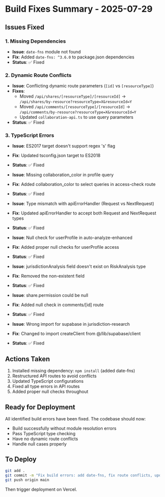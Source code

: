 # Build Fixes Summary - 2025-07-29

## Issues Fixed

### 1. Missing Dependencies
- **Issue**: `date-fns` module not found
- **Fix**: Added `date-fns: ^3.6.0` to package.json dependencies
- **Status**: ✅ Fixed

### 2. Dynamic Route Conflicts  
- **Issue**: Conflicting dynamic route parameters (`[id]` vs `[resourceType]`)
- **Fixes**:
  - Moved `/api/shares/[resourceType]/[resourceId]` → `/api/shares/by-resource?resourceType=X&resourceId=Y`
  - Moved `/api/comments/[resourceType]/[resourceId]` → `/api/comments/by-resource?resourceType=X&resourceId=Y`
  - Updated `collaboration-api.ts` to use query parameters
- **Status**: ✅ Fixed

### 3. TypeScript Errors
- **Issue**: ES2017 target doesn't support regex 's' flag
- **Fix**: Updated tsconfig.json target to ES2018
- **Status**: ✅ Fixed

- **Issue**: Missing collaboration_color in profile query
- **Fix**: Added collaboration_color to select queries in access-check route
- **Status**: ✅ Fixed

- **Issue**: Type mismatch with apiErrorHandler (Request vs NextRequest)
- **Fix**: Updated apiErrorHandler to accept both Request and NextRequest types
- **Status**: ✅ Fixed

- **Issue**: Null check for userProfile in auto-analyze-enhanced
- **Fix**: Added proper null checks for userProfile access
- **Status**: ✅ Fixed

- **Issue**: jurisdictionAnalysis field doesn't exist on RiskAnalysis type
- **Fix**: Removed the non-existent field
- **Status**: ✅ Fixed

- **Issue**: share.permission could be null
- **Fix**: Added null check in comments/[id] route
- **Status**: ✅ Fixed

- **Issue**: Wrong import for supabase in jurisdiction-research
- **Fix**: Changed to import createClient from @/lib/supabase/client
- **Status**: ✅ Fixed

## Actions Taken

1. Installed missing dependency: `npm install` (added date-fns)
2. Restructured API routes to avoid conflicts
3. Updated TypeScript configurations
4. Fixed all type errors in API routes
5. Added proper null checks throughout

## Ready for Deployment

All identified build errors have been fixed. The codebase should now:
- Build successfully without module resolution errors
- Pass TypeScript type checking
- Have no dynamic route conflicts
- Handle null cases properly

## To Deploy

```bash
git add .
git commit -m "Fix build errors: add date-fns, fix route conflicts, update types"
git push origin main
```

Then trigger deployment on Vercel.